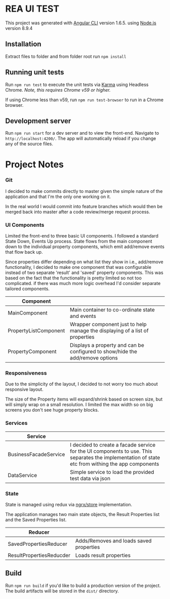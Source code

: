 # REA UI TEST

This project was generated with [Angular CLI](https://github.com/angular/angular-cli) version 1.6.5. using [Node.js](https://nodejs.org/) version 8.9.4

## Installation

Extract files to folder and from folder root run `npm install`

## Running unit tests

Run `npm run test` to execute the unit tests via [Karma](https://karma-runner.github.io) using Headless Chrome. *Note, this requires Chrome v59 or higher.*

If using Chrome less than v59, run `npm run test-browser` to run in a Chrome browser.

## Development server

Run `npm run start` for a dev server and to view the front-end. Navigate to `http://localhost:4200/`. The app will automatically reload if you change any of the source files.

# Project Notes

### Git

I decided to make commits directly to master given the simple nature of the application and that I'm the only one working on it.

In the real world I would commit into feature branches which would then be merged back into master after a code review/merge request process.


### UI Components

Limited the front-end to three basic UI components. I followed a standard State Down, Events Up process. 
State flows from the main component down to the individual property components, which emit add/remove events that flow back up.

Since properties differ depending on what list they show in i.e., add/remove functionality, I decided to make one component that was configurable instead of two separate 'result' and 'saved' property components. 
This was based on the fact that the functionality is pretty limited so not too complicated. if there was much more logic overhead I'd consider separate tailored components.

| Component             |                                                                               |
| ----------------------|-------------------------------------------------------------------------------|
| MainComponent         | Main container to co-ordinate state and events                                |
| PropertyListComponent | Wrapper component just to help manage the displaying of a list of properties  |
| PropertyComponent     | Displays a property and can be configured to show/hide the add/remove options |

### Responsiveness

Due to the simplicity of the layout, I decided to not worry too much about responsive layout.

The size of the Property items will expand/shrink based on screen size, but will simply wrap on a small resolution. I limited the max width so on big screens you don't see huge property blocks.


### Services

| Service               |                                                                                                                                                   |
| ----------------------|---------------------------------------------------------------------------------------------------------------------------------------------------|
| BusinessFacadeService | I decided to create a facade service for the UI components to use. This separates the implementation of state etc from withing the app components |
| DataService           | Simple service to load the provided test data via json                                                                                            |


### State

State is managed using redux via [ngrx/store](https://github.com/ngrx/store) implementation.

The application manages two main state objects, the Result Properties list and the Saved Properties list.

| Reducer                  |                                           |
| -------------------------|-------------------------------------------|
| SavedPropertiesReducer   | Adds/Removes and loads saved properties   |
| ResultPropertiesReducder | Loads result properties                   |


## Build

Run `npm run build` if you'd like to build a production version of the project. The build artifacts will be stored in the `dist/` directory.

